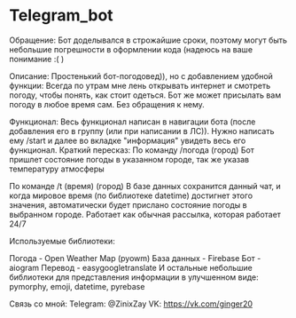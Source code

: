 # Telegram_bot
Обращение:
Бот доделывался в строжайшие сроки, поэтому могут быть небольшие погрешности в оформлении кода (надеюсь на ваше понимание :( )


Описание:
Простенький бот-погодовед)), но с добавлением удобной функции:
Всегда по утрам мне лень открывать интернет и смотреть погоду, чтобы понять, как стоит одеться. Бот же может присылать вам погоду в любое время сам. Без обращения к нему.



Функционал:
Весь функционал написан в навигации бота (после добавления его в группу (или при написании в ЛС)). Нужно написать ему /start и далее во вкладке "информация" увидеть весь его функционал.
Краткий пересказ:
По команду /погода (город) Бот пришлет состояние погоды в указанном городе, так же указав температуру атмосферы

По команде /t (время) (город) В базе данных сохранится данный чат, и когда мировое время (по библиотеке datetime) достигнет этого значения, автоматически будет прислано состояние погоды в выбранном городе. Работает как обычная рассылка, которая работает 24/7


Используемые библиотеки:

Погода - Open Weather Map (pyowm)
База данных - Firebase
Бот - aiogram
Перевод - easygoogletranslate
И остальные небольшие библиотеки для представления информации в улучшенном виде:
pymorphy, emoji, datetime, pyrebase


Связь со мной:
Telegram: @ZinixZay
VK: https://vk.com/ginger20


